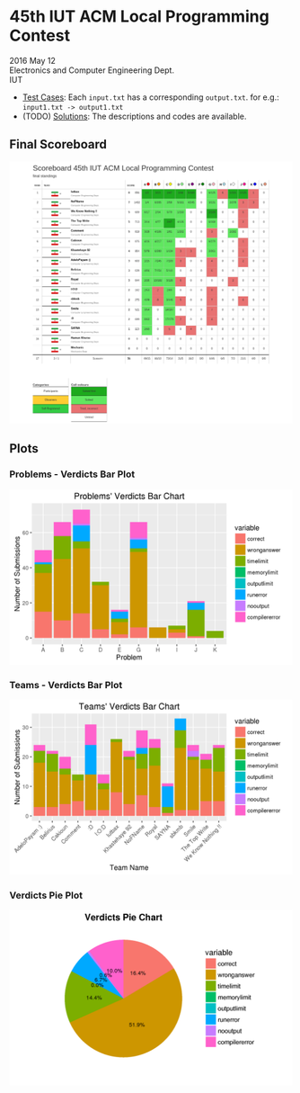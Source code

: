 # 45th IUT ACM Local Programming Contest
2016 May 12  
Electronics and Computer Engineering Dept.  
IUT

* [Test Cases](test-cases): Each `input.txt` has a corresponding `output.txt`. for e.g.: `input1.txt -> output1.txt`
* (TODO) [Solutions](solutions): The descriptions and codes are available.

## Final Scoreboard
![Final Scoreboard](scoreboard.png)

## Plots

### Problems - Verdicts Bar Plot
![Problems - Verdicts](plots/problems-verdicts.png)

### Teams - Verdicts Bar Plot
![Teams - Verdicts](plots/teams-verdicts.png)

### Verdicts Pie Plot
![Verdicts](plots/verdicts.png)
